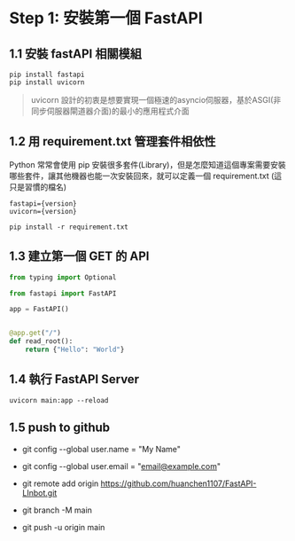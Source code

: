 # Step 1: 安裝第一個 FastAPI 

## 1.1 安裝 fastAPI 相關模組

```
pip install fastapi
pip install uvicorn
```

> uvicorn 設計的初衷是想要實現一個極速的asyncio伺服器，基於ASGI(非同步伺服器閘道器介面)的最小的應用程式介面

## 1.2  用 requirement.txt 管理套件相依性

Python 常常會使用 pip 安裝很多套件(Library)，但是怎麼知道這個專案需要安裝哪些套件，讓其他機器也能一次安裝回來，就可以定義一個 requirement.txt (這只是習慣的檔名)

```
fastapi={version}
uvicorn={version}

pip install -r requirement.txt
```

## 1.3 建立第一個 GET 的 API

```python
from typing import Optional

from fastapi import FastAPI

app = FastAPI()


@app.get("/")
def read_root():
    return {"Hello": "World"}

```

## 1.4 執行 FastAPI Server

```
uvicorn main:app --reload
```

## 1.5  push to github 
* git config --global user.name = "My Name"

* git config --global user.email = "email@example.com"

* git remote add origin https://github.com/huanchen1107/FastAPI-LInbot.git

* git branch -M main

* git push -u origin main